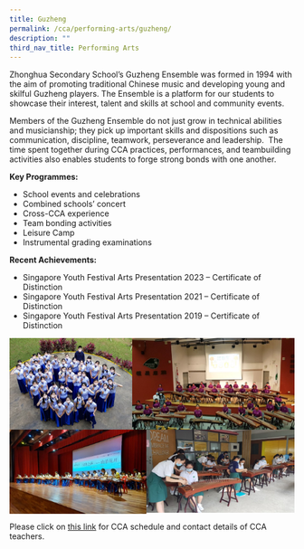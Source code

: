 ```yaml
---
title: Guzheng
permalink: /cca/performing-arts/guzheng/
description: ""
third_nav_title: Performing Arts
---
```

Zhonghua Secondary School’s Guzheng Ensemble was formed in 1994 with the aim of promoting traditional Chinese music and developing young and skilful Guzheng players. The Ensemble is a platform for our students to showcase their interest, talent and skills at school and community events.&nbsp;

Members of the Guzheng Ensemble do not just grow in technical abilities and musicianship; they pick up important skills and dispositions such as communication, discipline, teamwork, perseverance and leadership.&nbsp; The time spent together during CCA practices, performances, and teambuilding activities also enables students to forge strong bonds with one another.

**Key Programmes:**
* School events and celebrations
* Combined schools’ concert
* Cross-CCA experience
* Team bonding activities
* Leisure Camp
* Instrumental grading examinations

**Recent Achievements:**
* Singapore Youth Festival Arts Presentation 2023 – Certificate of Distinction
* Singapore Youth Festival Arts Presentation 2021 – Certificate of Distinction
* Singapore Youth Festival Arts Presentation 2019 – Certificate of Distinction

<img src="/images/guzheng1.jpg" style="width:43%" align="left">
<img src="/images/guzheng2.jpg" style="width:57%" align="right">

<br clear="left">

<img src="/images/guzheng3.jpg" style="width:48%" align="left">
<img src="/images/guzheng4.jpg" style="width:52%" align="right">

<br clear="left">

Please click on [this link](https://www.zhonghuasec.moe.edu.sg/cca/schedule/) for CCA schedule and contact details of CCA teachers.
